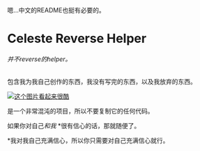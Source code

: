 嗯...中文的README也挺有必要的。

# Celeste Reverse Helper
###### 并不reverse的helper。
包含我为我自己创作的东西，我没有写完的东西，以及我放弃的东西。

[![这个图片看起来很酷](https://gamebanana.com/mods/embeddables/460304?type=large)](https://gamebanana.com/mods/460304)

是一个非常混沌的项目，所以不要复制它的任何代码。

如果你对自己*和我* *很有信心的话，那就随便了。

*我对我自己充满信心，所以你只需要对自己充满信心就行。
